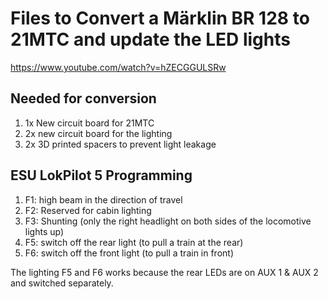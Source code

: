 Files to Convert a Märklin BR 128 to 21MTC and update the LED lights
===================================

https://www.youtube.com/watch?v=hZECGGULSRw

## Needed for conversion

<ol>
<li>1x New circuit board for 21MTC</li>
<li>2x new circuit board for the lighting</li>
<li>2x 3D printed spacers to prevent light leakage</li>
</ol>

## ESU LokPilot 5 Programming
<ol>
<li>F1: high beam in the direction of travel</li>
<li>F2: Reserved for cabin lighting</li>
<li>F3: Shunting (only the right headlight on both sides of the locomotive lights up)</li>
<li>F5: switch off the rear light (to pull a train at the rear)</li>
<li>F6: switch off the front light (to pull a train in front)</li>
</ol>

The lighting F5 and F6 works because the rear LEDs are on AUX 1 & AUX 2 and switched separately.
